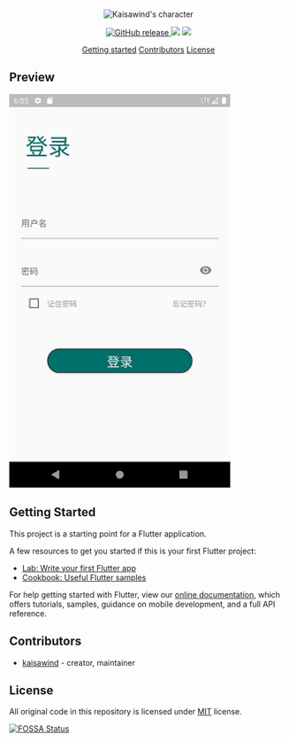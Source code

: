 <p align="center">
  <br>
  <img src="https://www.kaisawind.com/images/kaisawind.png" alt="Kaisawind's character" width="400">
  <br>
</p>

<p align="center">
  <a href="https://github.com/kaisawind/flutter_login/releases">
    <img src="https://img.shields.io/github/release/kaisawind/flutter_login.svg" alt="GitHub release">
  </a>
  <img src="https://img.shields.io/badge/flutter-v2.6.0-1.0.pre.136-blue" />
  <a href="https://app.fossa.com/projects/git%2Bgithub.com%2Fkaisawind%2Fflutter_login?ref=badge_shield" alt="FOSSA Status"><img src="https://app.fossa.com/api/projects/git%2Bgithub.com%2Fkaisawind%2Fflutter_login.svg?type=shield"/></a>
</p>

<p align="center">
  <a href="#getting-started">Getting started</a>
  <a href="#contributors">Contributors</a>
  <a href="#license">License</a>
</p>

## Preview

<img src="./docs/capture.png" alt="Kaisawind's character" width="400">

## Getting Started

This project is a starting point for a Flutter application.

A few resources to get you started if this is your first Flutter project:

- [Lab: Write your first Flutter app](https://flutter.dev/docs/get-started/codelab)
- [Cookbook: Useful Flutter samples](https://flutter.dev/docs/cookbook)

For help getting started with Flutter, view our
[online documentation](https://flutter.dev/docs), which offers tutorials,
samples, guidance on mobile development, and a full API reference.

## Contributors
- [kaisawind](https://github.com/kaisawind) - creator, maintainer

## License

All original code in this repository is licensed under [MIT](https://github.com/kaisawind/flutter_login/blob/master/LICENSE) license.

[![FOSSA Status](https://app.fossa.com/api/projects/git%2Bgithub.com%2Fkaisawind%2Fflutter_login.svg?type=large)](https://app.fossa.com/projects/git%2Bgithub.com%2Fkaisawind%2Fflutter_login?ref=badge_large)
